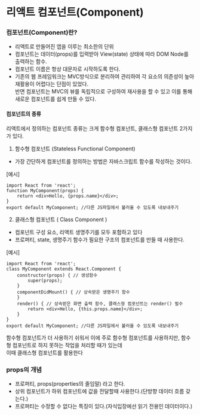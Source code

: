 # 리액트 컴포넌트(Component)

### 컴포넌트(Component)란?
- 리액트로 만들어진 앱을 이루는 최소한의 단위
- 컴포넌트는 데이터(props)를 입력받아 View(state) 상태에 따라 DOM Node를 출력하는 함수.
- 컴포넌트 이름은 항상 대문자로 시작하도록 한다. 
- 기존의 웹 프레임워크는 MVC방식으로 분리하여 관리하여 각 요소의 의존성이 높아 재활용이 어렵다는 단점이 있었다.<br>
  반면 컴포넌트는 MVC의 뷰를 독립적으로 구성하여 재사용을 할 수 있고 이를 통해 새로운 컴포넌트를 쉽게 만들 수 있다.
  
  
#### 컴포넌트의 종류
리액트에서 정의하는 컴포넌트 종류는 크게 함수형 컴포넌트, 클래스형 컴포넌트 2가지가 있다.

1. 함수형 컴포넌트 (Stateless Functional Component)
- 가장 간단하게 컴포넌트를 정의하는 방법은 자바스크립트 함수를 작성하는 것이다.

[예시]

```
import React from 'react';
function MyComponent(props) {
	return <div>Hello, {props.name}</div>;
}
export default MyComponent; //다른 JS파일에서 불러올 수 있도록 내보내주기
```

2. 클래스형 컴포넌트 ( Class Component )
- 컴포넌트 구성 요소, 리액트 생명주기를 모두 포함하고 있다
- 프로퍼티, state, 생명주기 함수가 필요한 구조의 컴포넌트를 만들 때 사용한다.

[예시]

```
import React from 'react';
class MyComponent extends React.Component {
	constructor(props) { // 생성함수
		super(props);
	}
	componentDidMount() { // 상속받은 생명주기 함수
	}
	render() { // 상속받은 화면 출력 함수, 클래스형 컴포넌트는 render() 필수
		return <div>Hello, {this.props.name}</div>;
	}
}
export default MyComponent; //다른 JS파일에서 불러올 수 있도록 내보내주기
```

함수형 컴포넌트가 더 사용하기 쉬워서 이에 주로 함수형 컴포넌트를 사용하지만, 함수형 컴포넌트로 하지 못하는 작업을 처리할 때가 있는데<br> 이때 클래스형 컴포넌트를 활용한다

### props의 개념
 - 프로퍼티, props(properties의 줄임말) 라고 한다.
 - 상위 컴포넌트가 하위 컴포넌트에 값을 전달할때 사용한다.(단방향 데이터 흐름 갖는다.)
 - 프로퍼티는 수정할 수 없다는 특징이 있다.(자식입장에선 읽기 전용인 데이터이다.)
